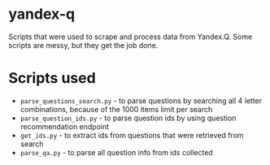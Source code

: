 # yandex-q
Scripts that were used to scrape and process data from Yandex.Q. Some scripts are messy, but they get the job done.

# Scripts used
- `parse_questions_search.py` - to parse questions by searching all 4 letter combinations, because of the 1000 items limit per search
- `parse_question_ids.py` - to parse question ids by using question recommendation endpoint
- `get_ids.py` - to extract ids from questions that were retrieved from search
- `parse_qa.py` - to parse all question info from ids collected
